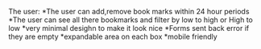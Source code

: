 The user:
*The user can add,remove book marks within 24 hour periods
*The user can see all there bookmarks and filter by low to high or High to low
*very minimal desighn to make it look nice
*Forms sent back error if they are empty
*expandable area on each box
*mobile friendly